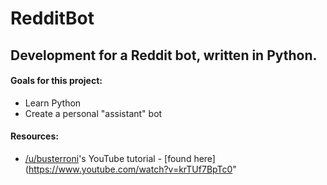 # RedditBot
## Development for a Reddit bot, written in Python.

#### Goals for this project:
* Learn Python
* Create a personal "assistant" bot

#### Resources:
* [/u/busterroni](https://www.reddit.com/user/busterroni)'s YouTube tutorial - [found here](https://www.youtube.com/watch?v=krTUf7BpTc0" 
